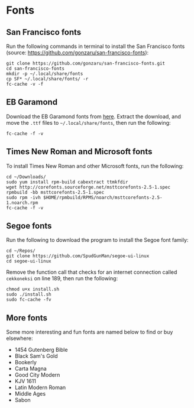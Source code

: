 # Fonts

## San Francisco fonts

Run the following commands in terminal to install the San Francisco fonts (source: https://github.com/gonzaru/san-francisco-fonts):

```
git clone https://github.com/gonzaru/san-francisco-fonts.git
cd san-francisco-fonts
mkdir -p ~/.local/share/fonts
cp SF* ~/.local/share/fonts/ -r
fc-cache -v -f
```

## EB Garamond

Download the EB Garamond fonts from [here](https://fonts.google.com/specimen/EB+Garamond). Extract the download, and move the `.ttf` files to `~/.local/share/fonts`, then run the following:

```
fc-cache -f -v
```

## Times New Roman and Microsoft fonts

To install Times New Roman and other Microsoft fonts, run the following:

```
cd ~/Downloads/
sudo yum install rpm-build cabextract ttmkfdir
wget http://corefonts.sourceforge.net/msttcorefonts-2.5-1.spec
rpmbuild -bb msttcorefonts-2.5-1.spec
sudo rpm -ivh $HOME/rpmbuild/RPMS/noarch/msttcorefonts-2.5-1.noarch.rpm
fc-cache -f -v
```

## Segoe fonts

Run the following to download the program to install the Segoe font family:

```
cd ~/Repos/
git clone https://github.com/SpudGunMan/segoe-ui-linux
cd segoe-ui-linux
```

Remove the function call that checks for an internet connection called `cekkoneksi` on line 189, then run the following:

```
chmod u+x install.sh
sudo ./install.sh
sudo fc-cache -fv
```

## More fonts

Some more interesting and fun fonts are named below to find or buy elsewhere:

- 1454 Gutenberg Bible
- Black Sam's Gold
- Bookerly
- Carta Magna
- Good City Modern
- KJV 1611
- Latin Modern Roman
- Middle Ages
- Sabon
